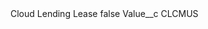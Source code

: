 <?xml version="1.0" encoding="UTF-8"?>
<CustomMetadata xmlns="http://soap.sforce.com/2006/04/metadata" xmlns:xsi="http://www.w3.org/2001/XMLSchema-instance" xmlns:xsd="http://www.w3.org/2001/XMLSchema">
    <label>Cloud Lending Lease</label>
    <protected>false</protected>
    <values>
        <field>Value__c</field>
        <value xsi:type="xsd:string">CLCMUS</value>
    </values>
</CustomMetadata>
